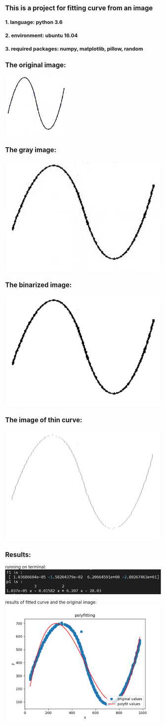 ## This is a project for fitting curve from an image


### 1. language: python 3.6
### 2. environment: ubuntu 16.04
### 3. required packages: numpy, matplotlib, pillow, random

## The original image:
<img src="https://github.com/Toneywen/Curvefit-from-image/blob/main/imgs/5.jpg" width="200" height="200" alt="微信小程序"/><br/>

## The gray image:
![image](https://github.com/Toneywen/Curvefit-from-image/blob/main/imgs/test1.jpg)

## The binarized image:
![image](https://github.com/Toneywen/Curvefit-from-image/blob/main/imgs/test2.jpg)

## The image of thin curve:
![image](https://github.com/Toneywen/Curvefit-from-image/blob/main/imgs/test3.jpg)

## Results:
running on terminal:
![image](https://github.com/Toneywen/Curvefit-from-image/blob/main/imgs/terminal_result.jpg)

results of fitted curve and the original image:
![image](https://github.com/Toneywen/Curvefit-from-image/blob/main/imgs/result.png)


